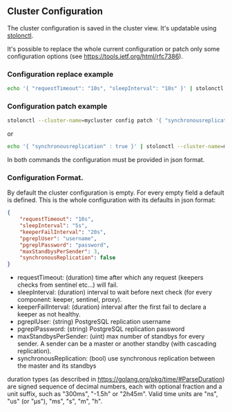## Cluster Configuration ##

The cluster configuration is saved in the cluster view. It's updatable using [stolonctl](stolonctl.md).

It's possible to replace the whole current configuration or patch only some configuration options (see https://tools.ietf.org/html/rfc7386).

### Configuration replace example

``` bash
echo '{ "requestTimeout": "10s", "sleepInterval": "10s" }' | stolonctl --cluster-name=mycluster config replace -f - '
```


### Configuration patch example

``` bash
stolonctl --cluster-name=mycluster config patch '{ "synchronousreplication" : true }'
```

or

``` bash
echo '{ "synchronousreplication" : true }' | stolonctl --cluster-name=mycluster config patch -f -
```

In both commands the configuration must be provided in json format.


### Configuration Format.

By default the cluster configuration is empty. For every empty field a default is defined. This is the whole configuration with its defaults in json format:

``` json
{
    "requestTimeout": "10s",
    "sleepInterval": "5s",
    "keeperFailInterval": "20s",
    "pgreplUser": "username",
    "pgreplPassword": "password",
    "maxStandbysPerSender": 3,
    "synchronousReplication": false
}
```


* requestTimeout: (duration) time after which any request (keepers checks from sentinel etc...) will fail.
* sleepInterval: (duration) interval to wait before next check (for every component: keeper, sentinel, proxy).
* keeperFailInterval: (duration) interval after the first fail to declare a keeper as not healthy.
* pgreplUser: (string) PostgreSQL replication username
* pgreplPassword: (string) PostgreSQL replication password
* maxStandbysPerSender: (uint) max number of standbys for every sender. A sender can be a master or another standby (with cascading replication).
* synchronousReplication: (bool) use synchronous replication between the master and its standbys


duration types (as described in https://golang.org/pkg/time/#ParseDuration) are signed sequence of decimal numbers, each with optional fraction and a unit suffix, such as "300ms", "-1.5h" or "2h45m". Valid time units are "ns", "us" (or "µs"), "ms", "s", "m", "h".
